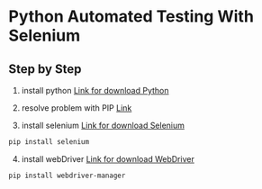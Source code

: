# Python Automated Testing With Selenium

## Step by Step

1. install python
  [Link for download Python](https://www.python.org/downloads/)
  
2. resolve problem with PIP
  [Link](https://dicasdepython.com.br/resolvido-pip-nao-e-reconhecido-como-um-comando-interno/)
  
3. install selenium
  [Link for download Selenium](https://selenium-python.readthedocs.io/installation.html#installing-from-git-sources)
```sh
pip install selenium
```

4. install webDriver
  [Link for download WebDriver](https://pypi.org/project/webdriver-manager)
```sh
pip install webdriver-manager
```
